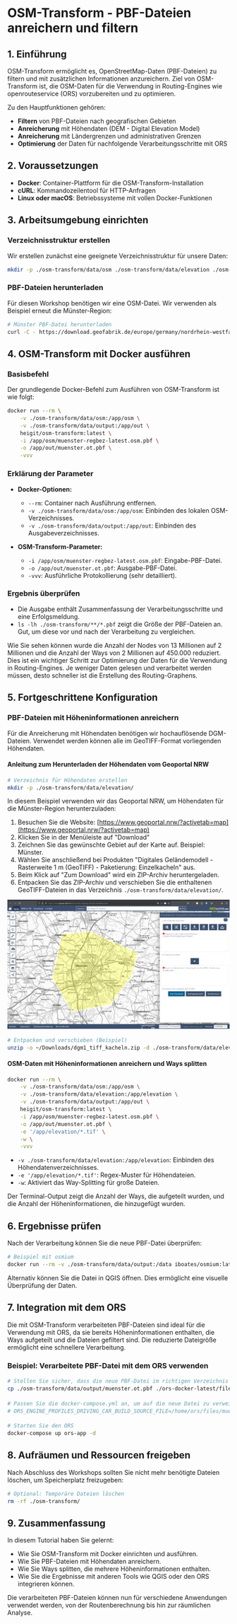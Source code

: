 # OSM-Transform - PBF-Dateien anreichern und filtern

## 1. Einführung

OSM-Transform ermöglicht es, OpenStreetMap-Daten (PBF-Dateien) zu filtern und mit zusätzlichen Informationen anzureichern.
Ziel von OSM-Transform ist, die OSM-Daten für die Verwendung in Routing-Engines wie openrouteservice (ORS) vorzubereiten und zu optimieren.

Zu den Hauptfunktionen gehören:

- **Filtern** von PBF-Dateien nach geografischen Gebieten
- **Anreicherung** mit Höhendaten (DEM - Digital Elevation Model)
- **Anreicherung** mit Ländergrenzen und administrativen Grenzen
- **Optimierung** der Daten für nachfolgende Verarbeitungsschritte mit ORS

## 2. Voraussetzungen

- **Docker**: Container-Plattform für die OSM-Transform-Installation
- **cURL**: Kommandozeilentool für HTTP-Anfragen
- **Linux oder macOS**: Betriebssysteme mit vollen Docker-Funktionen

## 3. Arbeitsumgebung einrichten

### Verzeichnisstruktur erstellen

Wir erstellen zunächst eine geeignete Verzeichnisstruktur für unsere Daten:

```bash
mkdir -p ./osm-transform/data/osm ./osm-transform/data/elevation ./osm-transform/data/output
```

### PBF-Dateien herunterladen

Für diesen Workshop benötigen wir eine OSM-Datei.
Wir verwenden als Beispiel erneut die Münster-Region:

```bash
# Münster PBF-Datei herunterladen
curl -C - https://download.geofabrik.de/europe/germany/nordrhein-westfalen/muenster-regbez-latest.osm.pbf -o ./osm-transform/data/osm/muenster-regbez-latest.osm.pbf
```

## 4. OSM-Transform mit Docker ausführen

### Basisbefehl

Der grundlegende Docker-Befehl zum Ausführen von OSM-Transform ist wie folgt:

```bash
docker run --rm \
    -v ./osm-transform/data/osm:/app/osm \
    -v ./osm-transform/data/output:/app/out \
    heigit/osm-transform:latest \
    -i /app/osm/muenster-regbez-latest.osm.pbf \
    -o /app/out/muenster.ot.pbf \
    -vvv
```

### Erklärung der Parameter

- **Docker-Optionen:**
  - `--rm`: Container nach Ausführung entfernen.
  - `-v ./osm-transform/data/osm:/app/osm`: Einbinden des lokalen OSM-Verzeichnisses.
  - `-v ./osm-transform/data/output:/app/out`: Einbinden des Ausgabeverzeichnisses.

- **OSM-Transform-Parameter:**
  - `-i /app/osm/muenster-regbez-latest.osm.pbf`: Eingabe-PBF-Datei.
  - `-o /app/out/muenster.ot.pbf`: Ausgabe-PBF-Datei.
  - `-vvv`: Ausführliche Protokollierung (sehr detailliert).

### Ergebnis überprüfen

- Die Ausgabe enthält Zusammenfassung der Verarbeitungsschritte und eine Erfolgsmeldung.
- `ls -lh ./osm-transform/**/*.pbf` zeigt die Größe der PBF-Dateien an. Gut, um diese vor und nach der Verarbeitung zu vergleichen.

Wie Sie sehen können wurde die Anzahl der Nodes von 13 Millionen auf 2 Millionen und die Anzahl der Ways von 2 Millionen auf 450.000 reduziert.
Dies ist ein wichtiger Schritt zur Optimierung der Daten für die Verwendung in Routing-Engines.
Je weniger Daten gelesen und verarbeitet werden müssen, desto schneller ist die Erstellung des Routing-Graphens.

## 5. Fortgeschrittene Konfiguration

### PBF-Dateien mit Höheninformationen anreichern

Für die Anreicherung mit Höhendaten benötigen wir hochauflösende DGM-Dateien.
Verwendet werden können alle im GeoTIFF-Format vorliegenden Höhendaten.

#### Anleitung zum Herunterladen der Höhendaten vom Geoportal NRW

```bash
# Verzeichnis für Höhendaten erstellen
mkdir -p ./osm-transform/data/elevation/
```

In diesem Beispiel verwenden wir das Geoportal NRW, um Höhendaten für die Münster-Region herunterzuladen:

1. Besuchen Sie die Website: [https://www.geoportal.nrw/?activetab=map](https://www.geoportal.nrw/?activetab=map)
2. Klicken Sie in der Menüleiste auf "Download"
3. Zeichnen Sie das gewünschte Gebiet auf der Karte auf. Beispiel: Münster.
4. Wählen Sie anschließend bei Produkten "Digitales Geländemodell - Rasterweite 1 m (GeoTIFF) - Paketierung: Einzelkacheln" aus.
5. Beim Klick auf "Zum Download" wird ein ZIP-Archiv heruntergeladen.
6. Entpacken Sie das ZIP-Archiv und verschieben Sie die enthaltenen GeoTIFF-Dateien in das Verzeichnis `./osm-transform/data/elevation/`.

![GeoPortal NRW](../img/geoportal_nrw_download.png)

```bash
# Entpacken und verschieben (Beispiel)
unzip -o ~/Downloads/dgm1_tiff_kacheln.zip -d ./osm-transform/data/elevation/
```

#### OSM-Daten mit Höheninformationen anreichern und Ways splitten

```bash
docker run --rm \
    -v ./osm-transform/data/osm:/app/osm \
    -v ./osm-transform/data/elevation:/app/elevation \
    -v ./osm-transform/data/output:/app/out \
    heigit/osm-transform:latest \
    -i /app/osm/muenster-regbez-latest.osm.pbf \
    -o /app/out/muenster.ot.pbf \
    -e '/app/elevation/*.tif' \
    -w \
    -vvv
```

- `-v ./osm-transform/data/elevation:/app/elevation`: Einbinden des Höhendatenverzeichnisses.
- `-e '/app/elevation/*.tif'`: Regex-Muster für Höhendateien.
- `-w`: Aktiviert das Way-Splitting für große Dateien.

Der Terminal-Output zeigt die Anzahl der Ways, die aufgeteilt wurden, und die Anzahl der Höheninformationen, die hinzugefügt wurden.

## 6. Ergebnisse prüfen

Nach der Verarbeitung können Sie die neue PBF-Datei überprüfen:

```bash
# Beispiel mit osmium
docker run --rm -v ./osm-transform/data/output:/data iboates/osmium:latest fileinfo /data/muenster.ot.pbf
```

Alternativ können Sie die Datei in QGIS öffnen. Dies ermöglicht eine visuelle Überprüfung der Daten.

## 7. Integration mit dem ORS

Die mit OSM-Transform verarbeiteten PBF-Dateien sind ideal für die Verwendung mit ORS, da sie bereits Höheninformationen enthalten, die Ways aufgeteilt und die Dateien gefiltert sind. Die reduzierte Dateigröße ermöglicht eine schnellere Verarbeitung.

### Beispiel: Verarbeitete PBF-Datei mit dem ORS verwenden

```bash
# Stellen Sie sicher, dass die neue PBF-Datei im richtigen Verzeichnis ist
cp ./osm-transform/data/output/muenster.ot.pbf ./ors-docker-latest/files/

# Passen Sie die docker-compose.yml an, um auf die neue Datei zu verweisen
# ORS_ENGINE_PROFILES_DRIVING_CAR_BUILD_SOURCE_FILE=/home/ors/files/muenster.ot.pbf

# Starten Sie den ORS
docker-compose up ors-app -d
```

## 8. Aufräumen und Ressourcen freigeben

Nach Abschluss des Workshops sollten Sie nicht mehr benötigte Dateien löschen, um Speicherplatz freizugeben:

```bash
# Optional: Temporäre Dateien löschen
rm -rf ./osm-transform/
```

## 9. Zusammenfassung

In diesem Tutorial haben Sie gelernt:

- Wie Sie OSM-Transform mit Docker einrichten und ausführen.
- Wie Sie PBF-Dateien mit Höhendaten anreichern.
- Wie Sie Ways splitten, die mehrere Höheninformationen enthalten.
- Wie Sie die Ergebnisse mit anderen Tools wie QGIS oder den ORS integrieren können.

Die verarbeiteten PBF-Dateien können nun für verschiedene Anwendungen verwendet werden, von der Routenberechnung bis hin zur räumlichen Analyse.
